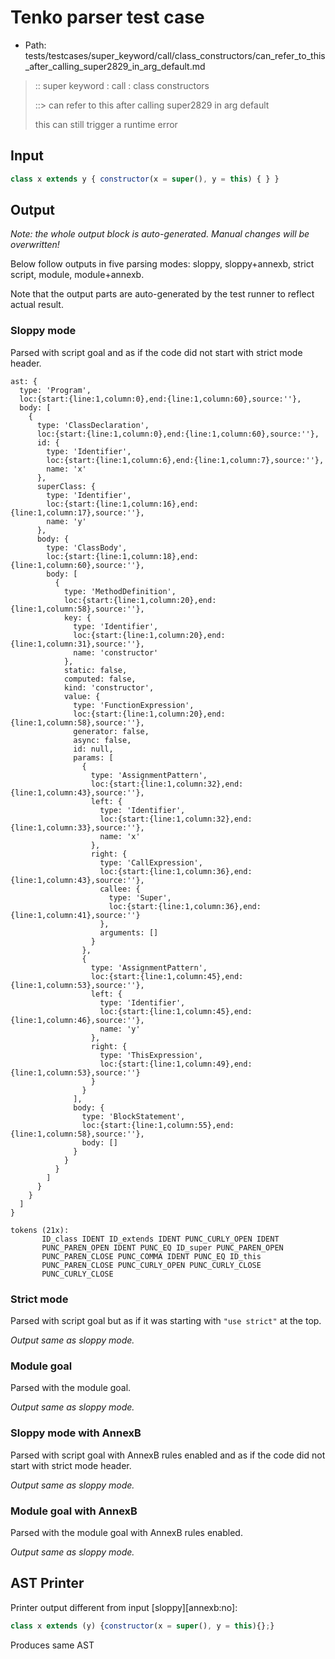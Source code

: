 # Tenko parser test case

- Path: tests/testcases/super_keyword/call/class_constructors/can_refer_to_this_after_calling_super2829_in_arg_default.md

> :: super keyword : call : class constructors
>
> ::> can refer to this after calling super2829 in arg default
>
> this can still trigger a runtime error

## Input

`````js
class x extends y { constructor(x = super(), y = this) { } }
`````

## Output

_Note: the whole output block is auto-generated. Manual changes will be overwritten!_

Below follow outputs in five parsing modes: sloppy, sloppy+annexb, strict script, module, module+annexb.

Note that the output parts are auto-generated by the test runner to reflect actual result.

### Sloppy mode

Parsed with script goal and as if the code did not start with strict mode header.

`````
ast: {
  type: 'Program',
  loc:{start:{line:1,column:0},end:{line:1,column:60},source:''},
  body: [
    {
      type: 'ClassDeclaration',
      loc:{start:{line:1,column:0},end:{line:1,column:60},source:''},
      id: {
        type: 'Identifier',
        loc:{start:{line:1,column:6},end:{line:1,column:7},source:''},
        name: 'x'
      },
      superClass: {
        type: 'Identifier',
        loc:{start:{line:1,column:16},end:{line:1,column:17},source:''},
        name: 'y'
      },
      body: {
        type: 'ClassBody',
        loc:{start:{line:1,column:18},end:{line:1,column:60},source:''},
        body: [
          {
            type: 'MethodDefinition',
            loc:{start:{line:1,column:20},end:{line:1,column:58},source:''},
            key: {
              type: 'Identifier',
              loc:{start:{line:1,column:20},end:{line:1,column:31},source:''},
              name: 'constructor'
            },
            static: false,
            computed: false,
            kind: 'constructor',
            value: {
              type: 'FunctionExpression',
              loc:{start:{line:1,column:20},end:{line:1,column:58},source:''},
              generator: false,
              async: false,
              id: null,
              params: [
                {
                  type: 'AssignmentPattern',
                  loc:{start:{line:1,column:32},end:{line:1,column:43},source:''},
                  left: {
                    type: 'Identifier',
                    loc:{start:{line:1,column:32},end:{line:1,column:33},source:''},
                    name: 'x'
                  },
                  right: {
                    type: 'CallExpression',
                    loc:{start:{line:1,column:36},end:{line:1,column:43},source:''},
                    callee: {
                      type: 'Super',
                      loc:{start:{line:1,column:36},end:{line:1,column:41},source:''}
                    },
                    arguments: []
                  }
                },
                {
                  type: 'AssignmentPattern',
                  loc:{start:{line:1,column:45},end:{line:1,column:53},source:''},
                  left: {
                    type: 'Identifier',
                    loc:{start:{line:1,column:45},end:{line:1,column:46},source:''},
                    name: 'y'
                  },
                  right: {
                    type: 'ThisExpression',
                    loc:{start:{line:1,column:49},end:{line:1,column:53},source:''}
                  }
                }
              ],
              body: {
                type: 'BlockStatement',
                loc:{start:{line:1,column:55},end:{line:1,column:58},source:''},
                body: []
              }
            }
          }
        ]
      }
    }
  ]
}

tokens (21x):
       ID_class IDENT ID_extends IDENT PUNC_CURLY_OPEN IDENT
       PUNC_PAREN_OPEN IDENT PUNC_EQ ID_super PUNC_PAREN_OPEN
       PUNC_PAREN_CLOSE PUNC_COMMA IDENT PUNC_EQ ID_this
       PUNC_PAREN_CLOSE PUNC_CURLY_OPEN PUNC_CURLY_CLOSE
       PUNC_CURLY_CLOSE
`````

### Strict mode

Parsed with script goal but as if it was starting with `"use strict"` at the top.

_Output same as sloppy mode._

### Module goal

Parsed with the module goal.

_Output same as sloppy mode._

### Sloppy mode with AnnexB

Parsed with script goal with AnnexB rules enabled and as if the code did not start with strict mode header.

_Output same as sloppy mode._

### Module goal with AnnexB

Parsed with the module goal with AnnexB rules enabled.

_Output same as sloppy mode._

## AST Printer

Printer output different from input [sloppy][annexb:no]:

````js
class x extends (y) {constructor(x = super(), y = this){};}
````

Produces same AST
